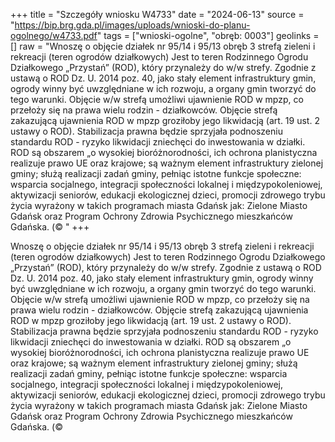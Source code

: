 +++
title = "Szczegóły wniosku W4733"
date = "2024-06-13"
source = "https://bip.brg.gda.pl/images/uploads/wnioski-do-planu-ogolnego/w4733.pdf"
tags = ["wnioski-ogolne", "obręb: 0003"]
geolinks = []
raw = "Wnoszę o objęcie działek nr 95/14 i 95/13 obręb 3 strefą zieleni i rekreacji (teren ogrodów działkowych) Jest to teren Rodzinnego Ogrodu Działkowego „Przystań” (ROD), który przynależy do w/w strefy. Zgodnie z ustawą o ROD Dz. U. 2014 poz. 40, jako stały element infrastruktury gmin, ogrody winny być uwzględniane w ich rozwoju, a organy gmin tworzyć do tego warunki. Objęcie w/w strefą umożliwi ujawnienie ROD w mpzp, co przełoży się na prawa wielu rodzin - działkowców. Objęcie strefą zakazującą ujawnienia ROD w mpzp groziłoby jego likwidacją (art. 19 ust. 2 ustawy o ROD). Stabilizacja prawna będzie sprzyjała podnoszeniu standardu ROD - ryzyko likwidacji zniechęci do inwestowania w działki. ROD są obszarem „o wysokiej bioróżnorodności, ich ochrona planistyczna realizuje prawo UE oraz krajowe; są ważnym element infrastruktury zielonej gminy; służą realizacji zadań gminy, pełniąc istotne funkcje społeczne: wsparcia socjalnego, integracji społeczności lokalnej i międzypokoleniowej, aktywizacji seniorów, edukacji ekologicznej dzieci, promocji zdrowego trybu życia wyrażony w takich programach miasta Gdańsk jak: Zielone Miasto Gdańsk oraz Program Ochrony Zdrowia Psychicznego mieszkańców Gdańska. (© "
+++

Wnoszę o objęcie działek nr 95/14 i 95/13 obręb 3 strefą zieleni i rekreacji (teren ogrodów
działkowych) Jest to teren Rodzinnego Ogrodu Działkowego „Przystań” (ROD), który przynależy do w/w strefy.
Zgodnie z ustawą o ROD Dz. U. 2014 poz. 40, jako stały element infrastruktury gmin, ogrody winny być
uwzględniane w ich rozwoju, a organy gmin tworzyć do tego warunki. Objęcie w/w strefą umożliwi ujawnienie
ROD w mpzp, co przełoży się na prawa wielu rodzin - działkowców. Objęcie strefą zakazującą ujawnienia ROD
w mpzp groziłoby jego likwidacją (art. 19 ust. 2 ustawy o ROD). Stabilizacja prawna będzie sprzyjała
podnoszeniu standardu ROD - ryzyko likwidacji zniechęci do inwestowania w działki. ROD są obszarem „o
wysokiej bioróżnorodności, ich ochrona planistyczna realizuje prawo UE oraz krajowe; są ważnym element
infrastruktury zielonej gminy; służą realizacji zadań gminy, pełniąc istotne funkcje społeczne: wsparcia
socjalnego, integracji społeczności lokalnej i międzypokoleniowej, aktywizacji seniorów, edukacji ekologicznej
dzieci, promocji zdrowego trybu życia wyrażony w takich programach miasta Gdańsk jak: Zielone Miasto
Gdańsk oraz Program Ochrony Zdrowia Psychicznego mieszkańców Gdańska. (©



